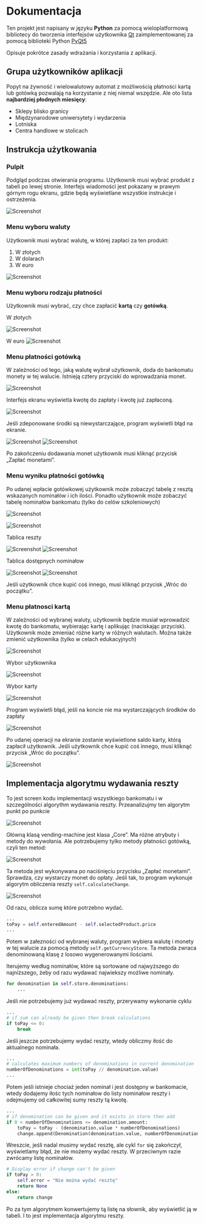# Dokumentacja

Ten projekt jest napisany w języku **Python** za pomocą wieloplatformową bibliotecy do tworzenia interfejsów użytkownika [Qt](https://www.qt.io/) zaimplementowanej za pomocą biblioteki Python [PyQt5](https://pypi.org/project/PyQt5/)  

Opisuje pokrótce zasady wdrażania i korzystania z aplikacji.

## Grupa użytkowników aplikacji

Popyt na żywność i wielowalutowy automat z możliwością płatności kartą lub gotówką pozwalają na korzystanie z niej niemal wszędzie. Ale oto lista **najbardziej płodnych miesięcy**:

- Sklepy blisko granicy
- Międzynarodowe uniwersytety i wydarzenia
- Lotniska
- Centra handlowe w stolicach


## Instrukcja użytkowania

### Pulpit

Podgląd podczas otwierania programu. Użytkownik musi wybrać produkt z tabeli po lewej stronie. Interfejs wiadomości jest pokazany w prawym górnym rogu ekranu, gdzie będą wyświetlane wszystkie instrukcje i ostrzeżenia.

![Screenshot](images/1.png)

### Menu wyboru waluty

Użytkownik musi wybrać walutę, w której zapłaci za ten produkt:
1) W złotych
2) W dolarach
3) W euro

![Screenshot](images/2.png)

### Menu wyboru rodzaju płatności

Użytkownik musi wybrać, czy chce zapłacić **kartą** czy **gotówką**.

W złotych

![Screenshot](images/3.png)

W euro
![Screenshot](images/9.png)

### Menu płatności gotówką

W zależności od tego, jaką walutę wybrał użytkownik, doda do bankomatu monety w tej walucie. Istnieją cztery przyciski do wprowadzania monet.

![Screenshot](images/4.png)

Interfejs ekranu wyświetla kwotę do zapłaty i kwotę już zapłaconą.

![Screenshot](images/5.png)

Jeśli zdeponowane środki są niewystarczające, program wyświetli błąd na ekranie.

![Screenshot](images/15.png)
![Screenshot](images/16.png)

Po zakończeniu dodawania monet użytkownik musi kliknąć przycisk „Zapłać monetami”.


### Menu wyniku płatności gotówką

Po udanej wpłacie gotówkowej użytkownik może zobaczyć tabelę z resztą wskazanych nominałów i ich ilości. Ponadto użytkownik może zobaczyć tabelę nominałów bankomatu (tylko do celów szkoleniowych)

![Screenshot](images/6.png)

![Screenshot](images/17.png)

Tablica reszty

![Screenshot](images/7.png)
![Screenshot](images/18.png)

Tablica dostępnych nominałow

![Screenshot](images/8.png)
![Screenshot](images/19.png)

Jeśli użytkownik chce kupić coś innego, musi kliknąć przycisk „Wróc do początku”.


### Menu płatnosci kartą

W zależności od wybranej waluty, użytkownik będzie musiał wprowadzić kwotę do bankomatu, wybierając kartę i aplikując (naciskając przycisk). Użytkownik może zmieniać różne karty w różnych walutach. Można także zmienić użytkownika (tylko w celach edukacyjnych)

![Screenshot](images/10.png)

Wybor użytkownika

![Screenshot](images/11.png)

Wybor karty

![Screenshot](images/12.png)

Program wyświetli błąd, jeśli na koncie nie ma wystarczających środków do zapłaty

![Screenshot](images/13.png)

Po udanej operacji na ekranie zostanie wyświetlone saldo karty, którą zapłacił użytkownik. Jeśli użytkownik chce kupić coś innego, musi kliknąć przycisk „Wróc do początku”.
 
![Screenshot](images/14.png)


## Implementacja algorytmu wydawania reszty

To jest screen kodu implementacji wszystkiego bankomatu i w szczególności algorythm wydawania reszty. Przeanalizujmy ten algorytm punkt po punkcie 

![Screenshot](images/23.png)

Główną klasą vending-machine jest klasa „Core”. Ma różne atrybuty i metody do wywołania. Ale potrzebujemy tylko metody płatności gotówką, czyli ten metod:

![Screenshot](images/24.png)

Ta metoda jest wykonywana po naciśnięciu przycisku „Zapłać monetami”. Sprawdza, czy wystarczy monet do opłaty. Jeśli tak, to program wykonuje algorytm obliczenia reszty `self.calculateChange`.

![Screenshot](images/25.png)

Od razu, oblicza sumę które potrzebno wydać.

```python
...
toPay = self.enteredAmount - self.selectedProduct.price
...
```

Potem w załezności od wybranej waluty, program wybiera walutę i monety w tej walucie za pomocą metody `self.getCurrencyStore`. Ta metoda zwraca denominowaną klasę z losowo wygenerowanymi ilościami. 

Iterujemy według nominałów, które są sortowane od najwyższego do najniższego, żeby od razu wydawać najwiekszy możliwe nominały.

```python
for denomination in self.store.denominations:
    ...
```

Jeśli nie potrzebujemy już wydawać reszty, przerywamy wykonanie cyklu
```python
...
# if sum can already be given then break calculations
if toPay <= 0:
    break
```

Jeśli jeszcze potrzebujemy wydać reszty, wtedy obliczmy iłość do aktualnego nominała.

```python
...
# calculates maximum numbers of denominations in current denomination
numberOfDenominations = int(toPay // denomination.value)
...
```

Potem jeśli istnieje chociaż jeden nominał i jest dostępny w bankomacie, wtedy dodajemy iłośc tych nominałow do listy nominałow reszty i odejmujemy od całkowitej sumy reszty tą kwotę.

```python
...
# if denomination can be given and it exists in store then add
if 0 < numberOfDenominations <= denomination.amount:
    toPay = toPay - (denomination.value * numberOfDenominations)
    change.append(Denomination(denomination.value, numberOfDenominations denomination.currency))
```

Wreszcie, jeśli nadal musimy wydać resztę, ale cykl `for` się zakończył, wyświetlamy błąd, że nie możemy wydać reszty. W przeciwnym razie zwrócamy listę nominałów.

```python
# Display error if change can't be given
if toPay > 0:
    self.error = "Nie można wydać resztę"
    return None
else:
    return change
```

Po za tym algorytmem konwertujemy tą listę na słownik, aby wyświetlić ją w tabeli. I to jest implementacja algorytmu reszty.


